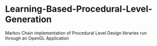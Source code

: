 # Learning-Based-Procedural-Level-Generation
Markov Chain implementation of Procedural Level Design libraries run through an OpenGL Application
